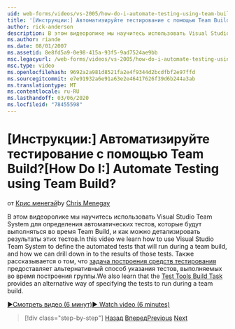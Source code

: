 ```yaml
---
uid: web-forms/videos/vs-2005/how-do-i-automate-testing-using-team-build
title: '[Инструкции:] Автоматизируйте тестирование с помощью Team Build? | Документы Майкрософт'
author: rick-anderson
description: В этом видеоролике мы научитесь использовать Visual Studio Team System для определения автоматических тестов, которые будут выполняться во время Team Build, и как можно выполнить детализацию до...
ms.author: riande
ms.date: 08/01/2007
ms.assetid: 8e8fd5a9-0e98-415a-93f5-9ad7524ae9bb
msc.legacyurl: /web-forms/videos/vs-2005/how-do-i-automate-testing-using-team-build
msc.type: video
ms.openlocfilehash: 9692a2a981d8521fa2e4f9344d2bcdfbf2e97ffd
ms.sourcegitcommit: e7e91932a6e91a63e2e46417626f39d6b244a3ab
ms.translationtype: MT
ms.contentlocale: ru-RU
ms.lasthandoff: 03/06/2020
ms.locfileid: "78455598"
---
```

# <a name="how-do-i-automate-testing-using-team-build"></a><span data-ttu-id="2780c-104">[Инструкции:] Автоматизируйте тестирование с помощью Team Build?</span><span class="sxs-lookup"><span data-stu-id="2780c-104">[How Do I:] Automate Testing using Team Build?</span></span>

<span data-ttu-id="2780c-105">от [Крис менегэй](https://twitter.com/CMenegay)</span><span class="sxs-lookup"><span data-stu-id="2780c-105">by [Chris Menegay](https://twitter.com/CMenegay)</span></span>

<span data-ttu-id="2780c-106">В этом видеоролике мы научитесь использовать Visual Studio Team System для определения автоматических тестов, которые будут выполняться во время Team Build, и как можно детализировать результаты этих тестов.</span><span class="sxs-lookup"><span data-stu-id="2780c-106">In this video we learn how to use Visual Studio Team System to define the automated tests that will run during a team build, and how we can drill down in to the results of those tests.</span></span> <span data-ttu-id="2780c-107">Также рассказывается о том, что [задача построения средств тестирования](https://msdn.microsoft.com/vstudio/aa718351.aspx#bttt) предоставляет альтернативный способ указания тестов, выполняемых во время построения группы.</span><span class="sxs-lookup"><span data-stu-id="2780c-107">We also learn that the [Test Tools Build Task](https://msdn.microsoft.com/vstudio/aa718351.aspx#bttt) provides an alternative way of specifying the tests to run during a team build.</span></span>

[<span data-ttu-id="2780c-108">&#9654;Смотреть видео (6 минут)</span><span class="sxs-lookup"><span data-stu-id="2780c-108">&#9654; Watch video (6 minutes)</span></span>](https://channel9.msdn.com/Blogs/ASP-NET-Site-Videos/how-do-i-automate-testing-using-team-build)

> [!div class="step-by-step"]
> <span data-ttu-id="2780c-109">[Назад](how-do-i-implement-continuous-integration-with-team-foundation.md)
> [Вперед](how-do-i-deploy-a-web-application-during-a-team-build.md)</span><span class="sxs-lookup"><span data-stu-id="2780c-109">[Previous](how-do-i-implement-continuous-integration-with-team-foundation.md)
[Next](how-do-i-deploy-a-web-application-during-a-team-build.md)</span></span>
